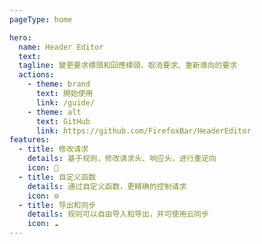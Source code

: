 ```yaml
---
pageType: home

hero:
  name: Header Editor
  text:
  tagline: 變更要求標頭和回應標頭，取消要求、重新導向的要求
  actions:
    - theme: brand
      text: 開始使用
      link: /guide/
    - theme: alt
      text: GitHub
      link: https://github.com/FirefoxBar/HeaderEditor
features:
  - title: 修改请求
    details: 基于规则，修改请求头、响应头，进行重定向
    icon: 🚥
  - title: 自定义函数
    details: 通过自定义函数，更精确的控制请求
    icon: ⚙️
  - title: 导出和同步
    details: 规则可以自由导入和导出，并可使用云同步
    icon: ☁️
---
```

